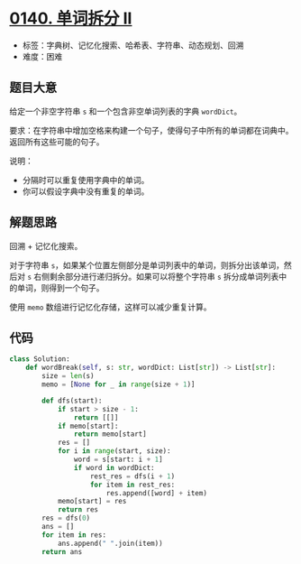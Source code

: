 # [0140. 单词拆分 II](https://leetcode.cn/problems/word-break-ii/)

- 标签：字典树、记忆化搜索、哈希表、字符串、动态规划、回溯
- 难度：困难

## 题目大意

给定一个非空字符串 `s` 和一个包含非空单词列表的字典 `wordDict`。

要求：在字符串中增加空格来构建一个句子，使得句子中所有的单词都在词典中。返回所有这些可能的句子。

说明：

- 分隔时可以重复使用字典中的单词。
- 你可以假设字典中没有重复的单词。

## 解题思路

回溯 + 记忆化搜索。

对于字符串 `s`，如果某个位置左侧部分是单词列表中的单词，则拆分出该单词，然后对 `s` 右侧剩余部分进行递归拆分。如果可以将整个字符串 `s` 拆分成单词列表中的单词，则得到一个句子。

使用 `memo` 数组进行记忆化存储，这样可以减少重复计算。

## 代码

```Python
class Solution:
    def wordBreak(self, s: str, wordDict: List[str]) -> List[str]:
        size = len(s)
        memo = [None for _ in range(size + 1)]

        def dfs(start):
            if start > size - 1:
                return [[]]
            if memo[start]:
                return memo[start]
            res = []
            for i in range(start, size):
                word = s[start: i + 1]
                if word in wordDict:
                    rest_res = dfs(i + 1)
                    for item in rest_res:
                        res.append([word] + item)
            memo[start] = res
            return res
        res = dfs(0)
        ans = []
        for item in res:
            ans.append(" ".join(item))
        return ans
```

